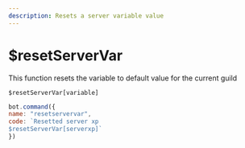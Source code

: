 ```yaml
---
description: Resets a server variable value
---
```


# $resetServerVar

This function resets the variable to default value for the current guild

```
$resetServerVar[variable]
```

```javascript
bot.command({
name: "resetservervar",
code: `Resetted server xp
$resetServerVar[serverxp]`
})
```
